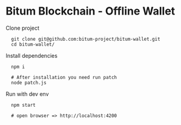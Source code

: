 # Bitum Blockchain - Offline Wallet

Clone project
```
  git clone git@github.com:bitum-project/bitum-wallet.git
  cd bitum-wallet/
```

Install dependencies
```
  npm i

  # After installation you need run patch
  node patch.js
```

Run with dev env
```
  npm start

  # open browser => http://localhost:4200
```

